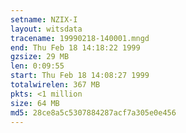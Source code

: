 ```yaml
---
setname: NZIX-I
layout: witsdata
tracename: 19990218-140001.mngd
end: Thu Feb 18 14:18:22 1999
gzsize: 29 MB
len: 0:09:55
start: Thu Feb 18 14:08:27 1999
totalwirelen: 367 MB
pkts: <1 million
size: 64 MB
md5: 28ce8a5c5307884287acf7a305e0e456
---
```

